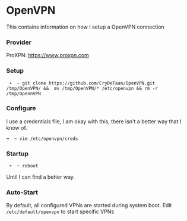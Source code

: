 # OpenVPN

This contains information on how I setup a OpenVPN connection

### Provider 
ProXPN: https://www.proxpn.com

### Setup

` ➜  ~ git clone https://github.com/CryDeTaan/OpenVPN.git  /tmp/OpenVPN/ &&  mv /tmp/OpenVPN/* /etc/openvpn && rm -r /tmp/OpennVPN`

### Configure

I use a credentials file, I am okay with this, there isn't a better way that I know of.

` ➜  ~ vim /etc/openvpn/creds `

### Startup
` ➜  ~ reboot`

Until I can find a better way.


### Auto-Start

By default, all configured VPNs are started during system boot. Edit `/etc/default/openvpn` to start specific VPNs

